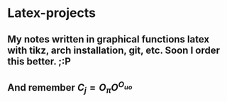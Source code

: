 # Latex-projects
## My notes written in graphical functions latex with tikz, arch installation, git, etc. Soon I order this better. ;:P
## And remember $C_j = O_\pi O^{O_{uo}}$
